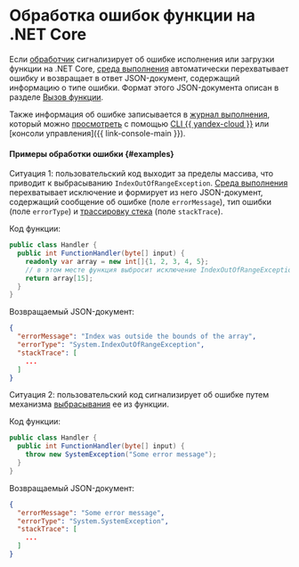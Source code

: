 # Обработка ошибок функции на .NET Core

Если [обработчик](handler.md) сигнализирует об ошибке исполнения или загрузки функции на .NET Core, [среда выполнения](../../concepts/runtime/index.md) автоматически перехватывает ошибку и возвращает в ответ JSON-документ, содержащий информацию о типе ошибки. Формат этого JSON-документа описан в разделе [Вызов функции](../../concepts/function-invoke.md#error).

Также информация об ошибке записывается в [журнал выполнения](logging.md), который можно [просмотреть](../../operations/function/function-logs.md) с помощью [CLI {{ yandex-cloud }}](../../../cli/index.yaml) или [консоли управления]({{ link-console-main }}).

#### Примеры обработки ошибки {#examples}

Ситуация 1: пользовательский код выходит за пределы массива, что приводит к выбрасыванию `IndexOutOfRangeException`. [Среда выполнения](../../concepts/runtime/index.md) перехватывает исключение и формирует из него JSON-документ, содержащий сообщение об ошибке (поле `errorMessage`), тип ошибки (поле `errorType`) и [трассировку стека](https://ru.qwe.wiki/wiki/Stack_trace) (поле `stackTrace`).

Код функции:

```C#
public class Handler {
  public int FunctionHandler(byte[] input) {
    readonly var array = new int[]{1, 2, 3, 4, 5};
    // в этом месте функция выбросит исключение IndexOutOfRangeException
    return array[15];
  }
}
```

Возвращаемый JSON-документ:

```json
{
  "errorMessage": "Index was outside the bounds of the array",
  "errorType": "System.IndexOutOfRangeException",
  "stackTrace": [
    ...
  ]
}
```

Ситуация 2: пользовательский код сигнализирует об ошибке путем механизма [выбрасывания](https://docs.microsoft.com/ru-ru/dotnet/csharp/language-reference/keywords/throw) ее из функции.

Код функции:

```C#
public class Handler {
  public int FunctionHandler(byte[] input) {
    throw new SystemException("Some error message");
  }
}
```

Возвращаемый JSON-документ:

```json
{
  "errorMessage": "Some error message",
  "errorType": "System.SystemException",
  "stackTrace": [
    ...
  ]
}
```

